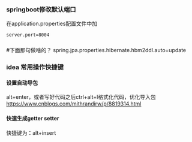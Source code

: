 
### springboot修改默认端口
在application.properties配置文件中加

`server.port=8004`

###
#下面那句做啥的？
spring.jpa.properties.hibernate.hbm2ddl.auto=update 

### idea 常用操作快捷键
#### 设置自动导包
alt+enter，或者写好代码之后ctrl+alt+l格式化代码，优化导入包 
https://www.cnblogs.com/mithrandirw/p/8819314.html

#### 快速生成getter setter

 快捷键为：alt+insert
